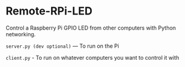 # Remote-RPi-LED
Control a Raspberry Pi GPIO LED from other computers with Python networking.

`server.py (dev optional)` — To run on the Pi

`client.py` - To run on whatever computers you want to control it with